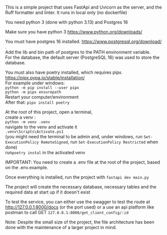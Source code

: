 This is a simple project that uses FastApi and Uvicorn as the server, and the Ruff formatter and linter.
It runs in local only (no dockerfile)

You need python 3 (done with python 3.13) and Postgres 16

Make sure you have python 3
https://www.python.org/downloads/

You must have postgres 16 installed.
https://www.postgresql.org/download/ .
</br>
Add the lib and bin path of postgres to the PATH environment variable.
</br>
For the database, the default server (PostgreSQL 16) was used to store the database.

You must also have poetry installed, which requires pipx. </br>
https://pipx.pypa.io/stable/installation/ </br>
For example under windows: </br>
`python -m pip install --user pipx` </br>
`python -m pipx ensurepath` </br>
Restart your computer/environment </br>
After that:
`pipx install poetry`

At the root of this project, open a terminal, </br>
create a venv :  </br>
`python -m venv .venv` </br>
navigate to the venv and activate it </br>
`.venv\Scripts\Activate.ps1` </br>
(you might need the terminal to be admin and, under windows, run `Set-ExecutionPolicy RemoteSigned`, run
`Set-ExecutionPolicy Restricted` when done) </br>
run`poetry instal` in the activated venv </br>

IMPORTANT: You need to create a .env file at the root of the project, based on the .env.example.

Once everything is installed, run the project with
`fastapi dev main.py` </br>

The project will create the necessary database, necessary tables and the required data at start up if it doesn't exist

To test the service, you can either use the swagger to test the route at http://127.0.0.1:8000/docs (or the port used)
or a use an api platform like postman to call GET `127.0.0.1:8000/get_client_config/:id`

Note: Despite the small size of the project, the file architecture has been done with the maintenance of a larger 
project in mind.


